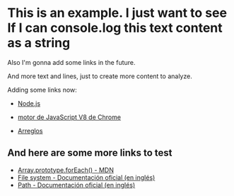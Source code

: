 # This is an example. I just want to see If I can console.log this text content as a string #

Also I'm gonna add some links in the future.

And more text and lines, just to create more content to analyze.

Adding some links now:

* [Node.js](https://nodejs.org/es/)

* [motor de JavaScript V8 de Chrome](https://developers.google.com/v8/)

* [Arreglos](https://curriculum.laboratoria.la/es/topics/javascript/04-arrays)

## And here are some more links to test ##

* [Array.prototype.forEach() - MDN](https://developer.mozilla.org/es/docs/Web/JavaScript/Reference/Global_Objects/Array/forEach)
* [File system - Documentación oficial (en inglés)](https://nodejs.org/api/fs.html)
* [Path - Documentación oficial (en inglés)](https://nodejs.org/api/path.html)
